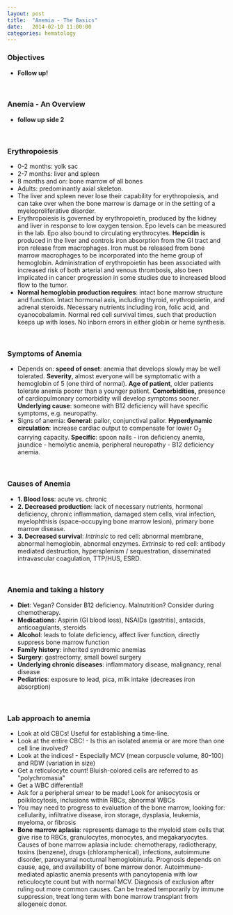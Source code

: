 ```yaml
---
layout: post
title:  "Anemia - The Basics"
date:   2014-02-10 11:00:00
categories: hematology
---
```


### Objectives
- **Follow up!**

<span><br></span>

### Anemia - An Overview
- **follow up side 2**

<span><br></span>
### Erythropoiesis
- 0-2 months: yolk sac
- 2-7 months: liver and spleen
- 8 months and on: bone marrow of all bones
- Adults: predominantly axial skeleton.
- The liver and spleen never lose their capability for erythropoiesis, and can take over when the bone marrow is damage or in the setting of a myeloproliferative disorder. 
- Erythropoiesis is governed by erythropoietin, produced by the kidney and liver in response to low oxygen tension. Epo levels can be measured in the lab. Epo also bound to circulating erythrocytes. **Hepcidin** is produced in the liver and controls iron  absorption from the GI tract and iron release from macrophages. Iron must be released from bone marrow macrophages to be incorporated into the heme group of hemoglobin. Administration of erythropoietin has been associated with increased risk of both arterial and venous thrombosis, also been implicated in cancer progression in some studies due to increased blood flow to the tumor. 
- **Normal hemoglobin production requires**: intact bone marrow structure and function. Intact hormonal axis, including thyroid, erythropoietin, and adrenal steroids. Necessary nutrients including iron, folic acid, and cyanocobalamin. Normal red cell survival times, such that production keeps up with loses. No inborn errors in either globin or heme synthesis.

<span><br></span>
### Symptoms of Anemia
- Depends on: **speed of onset**: anemia that develops slowly may be well tolerated. **Severity**, almost everyone will be symptomatic with a hemoglobin of 5 (one third of normal). **Age of patient**, older patients tolerate anemia poorer than a younger patient. **Comorbidities,** presence of cardiopulmonary comorbidity will develop symptoms sooner. **Underlying cause**: someone with B12 deficiency will have specific symptoms, e.g. neuropathy.
- Signs of anemia: **General**: pallor, conjunctival pallor. **Hyperdynamic circulation**: increase cardiac output to compensate for lower O<sub>2</sub> carrying capacity. **Specific**: spoon nails - iron deficiency anemia, jaundice - hemolytic anemia, peripheral neuropathy - B12 deficiency anemia.

<span><br></span>
### Causes of Anemia
- **1. Blood loss**: acute vs. chronic
- **2. Decreased production**: lack of necessary nutrients, hormonal deficiency, chronic inflammation, damaged stem cells, viral infection, myelophthisis (space-occupying bone marrow lesion), primary bone marrow disease.
- **3. Decreased survival**: *Intrinsic* to red cell: abnormal membrane, abnormal hemoglobin, abnormal enzymes. *Extrinsic* to red cell: antibody mediated destruction, hypersplenism / sequestration, disseminated intravascular coagulation, TTP/HUS, ESRD. 

<span><br></span>
### Anemia and taking a history
- **Diet**: Vegan? Consider B12 deficiency. Malnutrition? Consider during chemotherapy.
- **Medications**: Aspirin (GI blood loss), NSAIDs (gastritis), antacids, anticoagulants, steroids
- **Alcohol**: leads to folate deficiency, affect liver function, directly suppress bone marrow function
- **Family history**: inherited syndromic anemias
- **Surgery**: gastrectomy, small bowel surgery
- **Underlying chronic diseases**: inflammatory disease, malignancy, renal disease
- **Pediatrics**: exposure to lead, pica, milk intake (decreases iron absorption)

<span><br></span>
### Lab approach to anemia
- Look at old CBCs! Useful for establishing a time-line.
- Look at the entire CBC! - Is this an isolated anemia or are more than one cell line involved?
- Look at the indices! - Especially MCV (mean corpuscle volume, 80-100) and RDW (variation in size)
- Get a reticulocyte count! Bluish-colored cells are referred to as "polychromasia"
- Get a WBC differential!
- Ask for a peripheral smear to be made! Look for anisocytosis or poikilocytosis, inclusions within RBCs, abnormal WBCs
- You may need to progress to evaluation of the bone marrow, looking for: cellularity, infiltrative disease, iron storage, dysplasia, leukemia, myeloma, or fibrosis
- **Bone marrow aplasia**: represents damage to the myeloid stem cells that give rise to RBCs, granulocytes, monocytes, and megakaryocytes. Causes of bone marrow aplasia include: chemotherapy, radiotherapy, toxins (benzene), drugs (chloramphenical), infections, autoimmune disorder, paroxysmal nocturnal hemoglobinuria. Prognosis depends on cause, age, and availability of bone marrow donor. Autoimmune-mediated aplastic anemia presents with pancytopenia with low reticulocyte count but with normal MCV. Diagnosis of exclusion after ruling out more common causes. Can be treated temporarily by immune suppression, treat long term with bone marrow transplant from allogeneic donor.